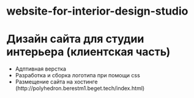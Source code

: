 # website-for-interior-design-studio

 <h1>Дизайн сайта для студии интерьера (клиентская часть)</h1>
 
 <ul>
 <li>Адптивная верстка</li>
 <li>Разработка и сборка логотипа при помощи css</li>
 <li>Размещение сайта на хостинге (http://polyhedron.berestm1.beget.tech/index.html)</li>
 </ul>
